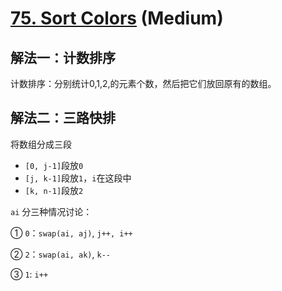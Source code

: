 # [75. Sort Colors](https://leetcode.com/problems/sort-colors/) (Medium)

## 解法一：计数排序

计数排序：分别统计0,1,2,的元素个数，然后把它们放回原有的数组。


## 解法二：三路快排

将数组分成三段
- `[0, j-1]`段放`0`
- `[j, k-1]`段放`1`，`i`在这段中
- `[k, n-1]`段放`2`

`ai` 分三种情况讨论：

① `0`：`swap(ai, aj)`, `j++, i++`

② `2`：`swap(ai, ak)`, `k--`

③ `1`:  `i++`

